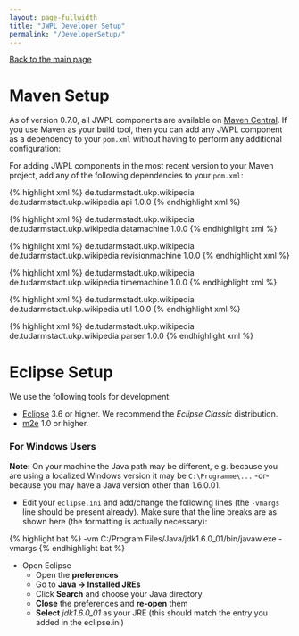 ```yaml
---
layout: page-fullwidth
title: "JWPL Developer Setup"
permalink: "/DeveloperSetup/"
---
```


[Back to the main page](/dkpro-jwpl/documentation/)

# Maven Setup

As of version 0.7.0, all JWPL components are available on [Maven Central](http://search.maven.org/#search%7Cga%7C1%7Cde.tudarmstadt.ukp.wikipedia). If you use Maven as your build tool, then you can add any JWPL component as a dependency to your `pom.xml` without having to perform any additional configuration:

For adding JWPL components in the most recent version to your Maven project, add any of the following dependencies to your `pom.xml`:

{% highlight xml %}
<dependency>
  <groupId>de.tudarmstadt.ukp.wikipedia</groupId>
  <artifactId>de.tudarmstadt.ukp.wikipedia.api</artifactId>
  <version>1.0.0</version>
</dependency>
{% endhighlight xml %}

{% highlight xml %}
<dependency>
  <groupId>de.tudarmstadt.ukp.wikipedia</groupId>
  <artifactId>de.tudarmstadt.ukp.wikipedia.datamachine</artifactId>
  <version>1.0.0</version>
</dependency>
{% endhighlight xml %}

{% highlight xml %}
<dependency>
  <groupId>de.tudarmstadt.ukp.wikipedia</groupId>
  <artifactId>de.tudarmstadt.ukp.wikipedia.revisionmachine</artifactId>
  <version>1.0.0</version>
</dependency>
{% endhighlight xml %}

{% highlight xml %}
<dependency>
  <groupId>de.tudarmstadt.ukp.wikipedia</groupId>
  <artifactId>de.tudarmstadt.ukp.wikipedia.timemachine</artifactId>
  <version>1.0.0</version>
</dependency>
{% endhighlight xml %}

{% highlight xml %}
<dependency>
  <groupId>de.tudarmstadt.ukp.wikipedia</groupId>
  <artifactId>de.tudarmstadt.ukp.wikipedia.util</artifactId>
  <version>1.0.0</version>
</dependency>
{% endhighlight xml %}

{% highlight xml %}
<dependency>
  <groupId>de.tudarmstadt.ukp.wikipedia</groupId>
  <artifactId>de.tudarmstadt.ukp.wikipedia.parser</artifactId>
  <version>1.0.0</version>
</dependency>
{% endhighlight xml %}

# Eclipse Setup

We use the following tools for development:

  * [Eclipse](http://eclipse.org/) 3.6 or higher. We recommend the _Eclipse Classic_ distribution.
  * [m2e](http://eclipse.org/m2e/) 1.0 or higher.

### For Windows Users

**Note:** On your machine the Java path may be different, e.g. because you are using a localized Windows version it may be `C:\Programme\...` -or- because you may have a Java version other than 1.6.0.01.

  * Edit your `eclipse.ini` and add/change the following lines (the `-vmargs` line should be present already). Make sure that the line breaks are as shown here (the formatting is actually necessary):

{% highlight bat %}
-vm
C:/Program Files/Java/jdk1.6.0_01/bin/javaw.exe
-vmargs
{% endhighlight bat %}
    
  * Open Eclipse
    * Open the **preferences**
    * Go to **Java -> Installed JREs**
    * Click **Search** and choose your Java directory
    * **Close** the preferences and **re-open** them
    * **Select** _jdk1.6.0\_01_ as your JRE (this should match the entry you added in the eclipse.ini)

<!--
# Checking out

tbd.

  * Open the **SVN Repositories** perspective in Eclipse (Menu -> Window -> Show View -> Other... -> SVN -> SVN Repositories)
  * **Add** a SVN repository with the URL `http://jwpl.googlecode.com/svn`
  * **Expand** the new repository node in the SVN Repositories view
  * Right-click on **trunk** and select **Check out as Maven project**
    * **Note:** if you do not see this menu item, make sure you have installed the _Maven SCM handler for Subclipse_.
  * (optional) Eclipse will create a large number of projects now. We recommend to group these projects into a _working set_:
    * Select **Next**
    * Check **Add project(s) to working set**
    * Click **More...**
    * Click **New...**
    * Double-click **Java**
    * Enter the working set name `JWPL`
    * Click **Finish**
    * Click **OK**
    * Select the working set `JWPL` from the working set drop-down box
    * **Note:** when you are completely through with these and the following steps, remember to go to the Package Explorer view. There is a small triangular icon in its top right corner. Click on that and select Top Level Elements -> Working Sets.
  * Click **Finish**. -->